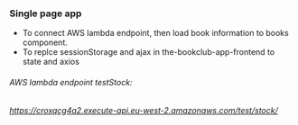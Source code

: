 ### Single page app 
- To connect AWS lambda endpoint, then load book information to books component.
- To replce sessionStorage and ajax in the-bookclub-app-frontend to state and axios

###### AWS lambda endpoint testStock:
###### https://croxqcg4a2.execute-api.eu-west-2.amazonaws.com/test/stock/

